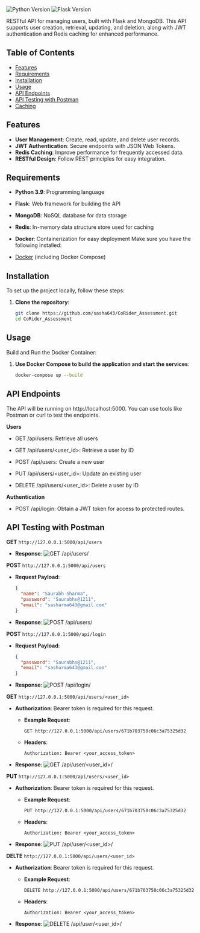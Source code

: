 ![Python Version](https://img.shields.io/badge/python-3.9-blue) ![Flask Version](https://img.shields.io/badge/flask-2.0.3-orange)

RESTful API for managing users, built with Flask and MongoDB. This API supports user creation, retrieval, updating, and deletion, along with JWT authentication and Redis caching for enhanced performance.

## Table of Contents

- [Features](#features)
- [Requirements](#Requirements)
- [Installation](#installation)
- [Usage](#usage)
- [API Endpoints](#api-endpoints)
- [API Testing with Postman](#api-testing-with-postman)
- [Caching](#caching)

## Features

- **User Management**: Create, read, update, and delete user records.
- **JWT Authentication**: Secure endpoints with JSON Web Tokens.
- **Redis Caching**: Improve performance for frequently accessed data.
- **RESTful Design**: Follow REST principles for easy integration.

## Requirements

- **Python 3.9**: Programming language
- **Flask**: Web framework for building the API
- **MongoDB**: NoSQL database for data storage
- **Redis**: In-memory data structure store used for caching
- **Docker**: Containerization for easy deployment
  Make sure you have the following installed:

- [Docker](https://www.docker.com/get-started) (including Docker Compose)

## Installation

To set up the project locally, follow these steps:

1. **Clone the repository**:

   ```bash
   git clone https://github.com/sasha643/CoRider_Assessment.git
   cd CoRider_Assessment
   ```
   
## Usage

Build and Run the Docker Container:

1. **Use Docker Compose to build the application and start the services**:

   ```bash
   docker-compose up --build
   ```
   
## API Endpoints

The API will be running on http://localhost:5000. You can use tools like Postman or curl to test the endpoints.

**Users**

- GET /api/users:
  Retrieve all users
  
- GET /api/users/<user_id>:
  Retrieve a user by ID
  
- POST /api/users:
  Create a new user
  
- PUT /api/users/<user_id>:
  Update an existing user
  
- DELETE /api/users/<user_id>:
  Delete a user by ID

**Authentication**

- POST /api/login: Obtain a JWT token for access to protected routes.

## API Testing with Postman

**GET** `http://127.0.0.1:5000/api/users`

- **Response**:
  ![GET /api/users/](get_user.png)

**POST** `http://127.0.0.1:5000/api/users`

- **Request Payload**:
    ```json
    {
      "name": "Saurabh Sharma",
      "password": "Saurabhs@1211",
      "email": "sasharma643@gmail.com"
    }
    ```
- **Response**:
  ![POST /api/users/](post_user.png)
    
**POST** `http://127.0.0.1:5000/api/login`

- **Request Payload**:
    ```json
    {
      "password": "Saurabhs@1211",
      "email": "sasharma643@gmail.com"
    }
    ```
- **Response**:
  ![POST /api/login/](jwt.png)

**GET** `http://127.0.0.1:5000/api/users/<user_id>`

- **Authorization**: Bearer token is required for this request.
  
  - **Example Request**: 
    ```http
    GET http://127.0.0.1:5000/api/users/671b703750c06c3a75325d32
    ```
    
  - **Headers**:
    ```http
    Authorization: Bearer <your_access_token>
    ```

- **Response**:
  ![GET /api/user/<user_id>/](get_user_on_id.png)

**PUT** `http://127.0.0.1:5000/api/users/<user_id>`

- **Authorization**: Bearer token is required for this request.
  
  - **Example Request**: 
    ```http
    PUT http://127.0.0.1:5000/api/users/671b703750c06c3a75325d32
    ```
    
  - **Headers**:
    ```http
    Authorization: Bearer <your_access_token>
    ```
- **Response**:
  ![PUT /api/user/<user_id>/](put_user.png)

**DELTE** `http://127.0.0.1:5000/api/users/<user_id>`

- **Authorization**: Bearer token is required for this request.
  
  - **Example Request**: 
    ```http
    DELETE http://127.0.0.1:5000/api/users/671b703750c06c3a75325d32
    ```
    
  - **Headers**:
    ```http
    Authorization: Bearer <your_access_token>
    ```
- **Response**:
  ![DELETE /api/user/<user_id>/](delete_user.png)
